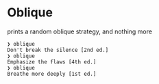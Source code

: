 # Oblique

prints a random oblique strategy, and nothing more

```
❯ oblique
Don't break the silence [2nd ed.]
❯ oblique
Emphasize the flaws [4th ed.]
❯ oblique
Breathe more deeply [1st ed.]
```
